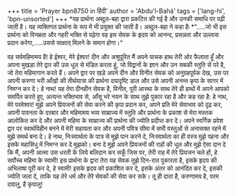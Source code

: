 +++
title = 'Prayer bpn8750 in हिंदी'
author = 'Abdu'l-Bahá'
tags = ['lang-hi', 'bpn-unsorted']
+++
*यह प्रार्थना अब्दुल-बहा द्वारा प्रकटित की गई है और उनकी समाधि पर पढ़ी जाती है। यह व्यक्तिगत प्रार्थना के रूप में भी प्रयुक्त की जाती है। अब्दुल-बहा ने कहा हैः
*”.....जो भी इस प्रार्थना को विनम्रता और गहरी भक्ति से पढ़ेगा वह इस सेवक के हृदय को आनन्द, प्रसन्नता और उल्लास प्रदान करेगा,.....उससे साक्षात् मिलने के समान होगा।“

वह सर्वमहिमामय है!
हे ईश्वर, मेरे ईश्वर! दीन और अश्रुपूरित मैं अपने याचक हाथ तेरी ओर फैलाता हूँ और अपना मुखड़ा तेरे द्वार की उस धूल से मंडित करता हूं, जो विद्वानों के ज्ञान और उन सबकी स्तुति से परे है, जो तेरा महिमागान करते हैं। अपने द्वार पर खड़े अपने दीन और विनीत सेवक को अनुग्रहपूर्वक देख, उस पर अपनी करुणा भरी आँखों की तीर्थयात्रा की प्रार्थना दयादृष्टि डाल और उसे अपनी अनन्त कृपा के सागर में निमग्न कर दे।
हे नाथ! यह तेरा दीनहीन सेवक है, विनीत, पूरी आस्था के साथ तेरे ही हाथों में अपने आपको समर्पित करते हुए, अत्यन्त भक्तिभाव से, आँसू भरे नयन के साथ तुझे पुकार रहा है और कह रहा है:
हे नाथ, मेरे परमेश्वर! मुझे अपने प्रियजनों की सेवा करने की कृपा प्रदान कर, अपने प्रति मेरे सेवाभाव को दृढ़ कर, अपनी पावनता के दरबार और महिमामय भव्य साम्राज्य में स्तुति और प्रार्थना के प्रकाश से मेरा मस्तक आलोकित कर दे और अपनी महिमा के साम्राज्य की प्रार्थना की ज्योति प्रदीप्त कर दे। अपने स्वर्गिक प्रवेश द्वार पर स्वार्थविहीन बनने में मेरी सहायता कर और अपनी पवित्र सीमा में सभी वस्तुओं से अनासक्त रहने में मुझे समर्थ बना दे। हे नाथ, निःस्वार्थता के पात्र से मुझे पान करने दे, निःस्वार्थता का ही वस्त्र मुझे पहना और इसके महासिंधु में निमग्न कर दे मुझको। बना दे मुझे अपने प्रियजनों की राहों की धूल और मुझे ऐसा दान दे कि मैं, अपनी आत्मा उस धरती के लिये बलिदान कर सकूँ जिस पर, तेरी राह में तेरे प्रियजन चले हों, हे सर्वोच्च महिमा के स्वामी!
इस प्रार्थना के द्वारा तेरा यह सेवक तुझे दिन-रात पुकारता है, इसके हृदय की अभिलाषा पूरी कर दे, हे स्वामी! इसके हृदय को प्रकाशित कर दे, इसके अंतर को आनंदित कर दे, इसकी ज्योति जला दे, ताकि यह तेरे धर्म और तेरे सेवकों की सेवा कर सके।
तू ही दाता है, करुणामय है, परम दयालु, है कृपालु!
